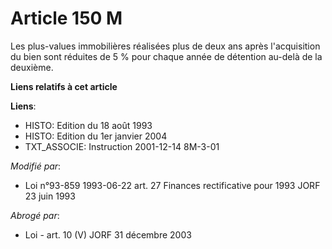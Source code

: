 # Article 150 M

Les plus-values immobilières réalisées plus de deux ans après l'acquisition du bien sont réduites de 5 % pour chaque année de
détention au-delà de la deuxième.

**Liens relatifs à cet article**

**Liens**:

  - HISTO: Edition du 18 août 1993
  - HISTO: Edition du 1er janvier 2004
  - TXT_ASSOCIE: Instruction 2001-12-14 8M-3-01

_Modifié par_:

  - Loi n°93-859 1993-06-22 art. 27 Finances rectificative pour 1993 JORF 23 juin 1993

_Abrogé par_:

  - Loi - art. 10 (V) JORF 31 décembre 2003
